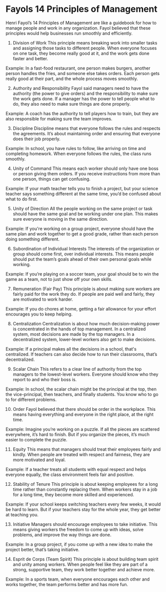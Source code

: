 # Fayols 14 Principles of Management
Henri Fayol’s 14 Principles of Management are like a guidebook for how to manage people and work in any organization. Fayol believed that these principles would help businesses run smoothly and efficiently. 
1. Division of Work
This principle means breaking work into smaller tasks and assigning those tasks to different people. When everyone focuses on one task, they become really good at it, and the work gets done faster and better.

Example: In a fast-food restaurant, one person makes burgers, another person handles the fries, and someone else takes orders. Each person gets really good at their part, and the whole process moves smoothly.

2. Authority and Responsibility
Fayol said managers need to have the authority (the power to give orders) and the responsibility to make sure the work gets done. If a manager has the power to tell people what to do, they also need to make sure things are done properly.

Example: A coach has the authority to tell players how to train, but they are also responsible for making sure the team improves.

3. Discipline
Discipline means that everyone follows the rules and respects the agreements. It’s about maintaining order and ensuring that everyone does their job properly.

Example: In school, you have rules to follow, like arriving on time and completing homework. When everyone follows the rules, the class runs smoothly.

4. Unity of Command
This means each worker should only have one boss or person giving them orders. If you receive instructions from more than one person, things can get confusing.

Example: If your math teacher tells you to finish a project, but your science teacher says something different at the same time, you’d be confused about what to do first.

5. Unity of Direction
All the people working on the same project or task should have the same goal and be working under one plan. This makes sure everyone is moving in the same direction.

Example: If you're working on a group project, everyone should have the same plan and work together to get a good grade, rather than each person doing something different.

6. Subordination of Individual Interests
The interests of the organization or group should come first, over individual interests. This means people should put the team’s goals ahead of their own personal goals while working.

Example: If you’re playing on a soccer team, your goal should be to win the game as a team, not to just show off your own skills.

7. Remuneration (Fair Pay)
This principle is about making sure workers are fairly paid for the work they do. If people are paid well and fairly, they are motivated to work harder.

Example: If you do chores at home, getting a fair allowance for your effort encourages you to keep helping.

8. Centralization
Centralization is about how much decision-making power is concentrated in the hands of top management. In a centralized system, most decisions are made by the top managers. In a decentralized system, lower-level workers also get to make decisions.

Example: If a principal makes all the decisions in a school, that's centralized. If teachers can also decide how to run their classrooms, that’s decentralized.

9. Scalar Chain
This refers to a clear line of authority from the top managers to the lowest-level workers. Everyone should know who they report to and who their boss is.

Example: In school, the scalar chain might be the principal at the top, then the vice-principal, then teachers, and finally students. You know who to go to for different problems.

10. Order
Fayol believed that there should be order in the workplace. This means having everything and everyone in the right place, at the right time.

Example: Imagine you’re working on a puzzle. If all the pieces are scattered everywhere, it’s hard to finish. But if you organize the pieces, it’s much easier to complete the puzzle.

11. Equity
This means that managers should treat their employees fairly and kindly. When people are treated with respect and fairness, they are more motivated and loyal.

Example: If a teacher treats all students with equal respect and helps everyone equally, the class environment feels fair and positive.

12. Stability of Tenure
This principle is about keeping employees for a long time rather than constantly replacing them. When workers stay in a job for a long time, they become more skilled and experienced.

Example: If your school keeps switching teachers every few weeks, it would be hard to learn. But if your teachers stay for the whole year, they get better at teaching you.

13. Initiative
Managers should encourage employees to take initiative. This means giving workers the freedom to come up with ideas, solve problems, and improve the way things are done.

Example: In a group project, if you come up with a new idea to make the project better, that’s taking initiative.

14. Esprit de Corps (Team Spirit)
This principle is about building team spirit and unity among workers. When people feel like they are part of a strong, supportive team, they work better together and achieve more.

Example: In a sports team, when everyone encourages each other and works together, the team performs better and has more fun.
